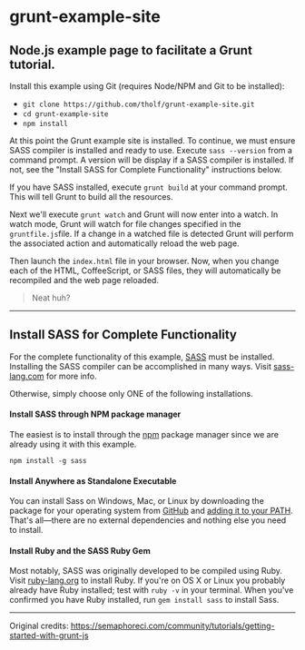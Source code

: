 # grunt-example-site

## Node.js example page to facilitate a Grunt tutorial.

Install this example using Git (requires Node/NPM and Git to be installed):

* `git clone https://github.com/tholf/grunt-example-site.git`
* `cd grunt-example-site`
* `npm install`

At this point the Grunt example site is installed. To continue, we must ensure SASS compiler is installed and ready to use. Execute `sass --version` from a command prompt. A version will be display if a SASS compiler is installed. If not, see the "Install SASS for Complete Functionality" instructions below.

If you have SASS installed, execute `grunt build` at your command prompt. This will tell Grunt to build all the resources. 

Next we'll execute `grunt watch` and Grunt will now enter into a watch. In watch mode, Grunt will watch for file changes specified in the `gruntfile.js`file. If a change in a watched file is detected Grunt will perform the associated action and automatically reload the web page.

Then launch the `index.html` file in your browser. Now, when you change each of the HTML, CoffeeScript, or SASS files, they will automatically be recompiled and the web page reloaded.

> Neat huh?

------------------------

## Install SASS for Complete Functionality

For the complete functionality of this example, [SASS](http://sass-lang.com/install) must be installed. Installing the SASS compiler can be accomplished in many ways. Visit [sass-lang.com](http://sass-lang.com/install) for more info. 

Otherwise, simply choose only ONE of the following installations.


#### Install SASS through NPM package manager

The easiest is to install through the [npm](https://www.npmjs.com/) package manager since we are already using it with this example.

`npm install -g sass`


#### Install Anywhere as Standalone Executable

You can install Sass on Windows, Mac, or Linux by downloading the package for your operating system from [GitHub](https://github.com/sass/dart-sass/releases/) and [adding it to your PATH](https://katiek2.github.io/path-doc/). That's all—there are no external dependencies and nothing else you need to install.


#### Install Ruby and the SASS Ruby Gem

Most notably, SASS was originally developed to be compiled using Ruby. Visit [ruby-lang.org](http://www.ruby-lang.org/en/downloads/) to install Ruby. If you're on OS X or Linux you probably already have Ruby installed; test with `ruby -v` in your terminal. When you've confirmed you have Ruby installed, run `gem install sass` to install Sass.

-------------------------

Original credits: https://semaphoreci.com/community/tutorials/getting-started-with-grunt-js
